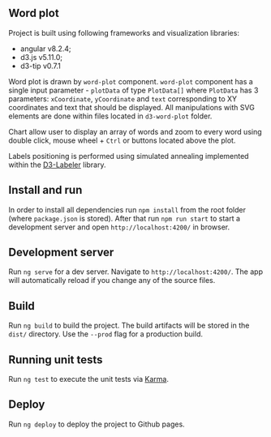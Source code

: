 ## Word plot
 Project is built using following frameworks and visualization libraries:
 * angular v8.2.4;
 * d3.js v5.11.0;
 * d3-tip v0.7.1
 
Word plot is drawn by `word-plot` component. `word-plot` component has a single input parameter - `plotData` of type `PlotData[]` 
where `PlotData` has 3 parameters: `xCoordinate`, `yCoordinate` and `text` corresponding to XY coordinates 
and text that should be displayed. All manipulations with SVG elements are done within files located in `d3-word-plot` folder.
 
Chart allow user to display an array of words and zoom to every word using double click, mouse wheel + `Ctrl` 
or buttons located above the plot.

Labels positioning is performed using simulated annealing implemented within the [D3-Labeler](https://github.com/tinker10/D3-Labeler) library.

## Install and run

In order to install all dependencies run `npm install` from the root folder (where `package.json` is stored).
After that run `npm run start` to start a development server and open `http://localhost:4200/` in browser.
 
## Development server

Run `ng serve` for a dev server. Navigate to `http://localhost:4200/`. The app will automatically reload if you change any of the source files.

## Build

Run `ng build` to build the project. The build artifacts will be stored in the `dist/` directory. Use the `--prod` flag for a production build.

## Running unit tests

Run `ng test` to execute the unit tests via [Karma](https://karma-runner.github.io).

## Deploy

Run `ng deploy` to deploy the project to Github pages.
